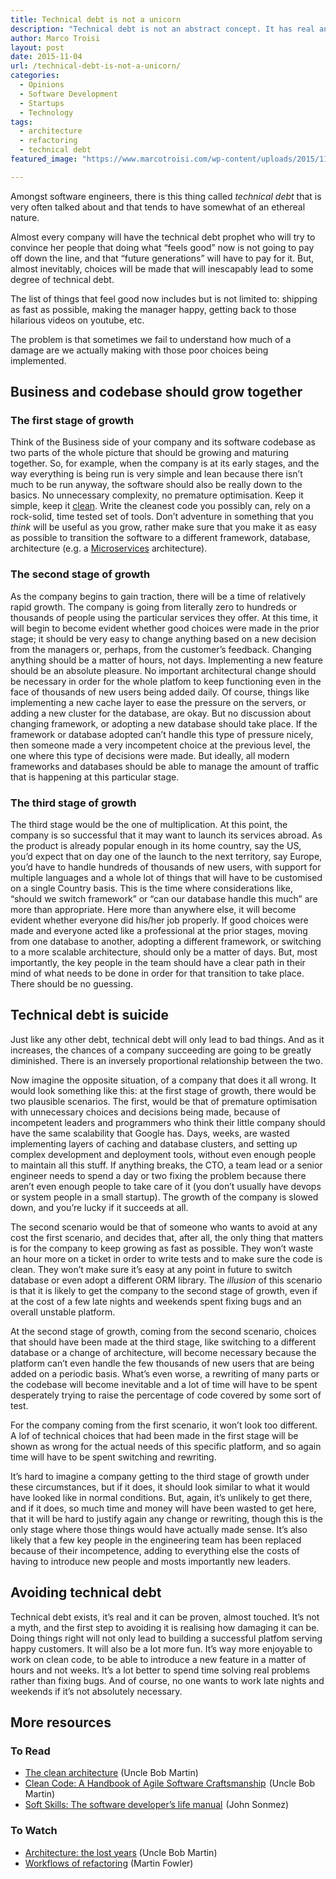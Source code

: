 ```yaml
---
title: Technical debt is not a unicorn
description: "Technical debt is not an abstract concept. It has real and serious effects, and can be avoided."
author: Marco Troisi
layout: post
date: 2015-11-04
url: /technical-debt-is-not-a-unicorn/
categories:
  - Opinions
  - Software Development
  - Startups
  - Technology
tags:
  - architecture
  - refactoring
  - technical debt
featured_image: "https://www.marcotroisi.com/wp-content/uploads/2015/11/sanfrancisco_800.jpg"

---
```

Amongst software engineers, there is this thing called _technical debt_ that is very often talked about and that tends to have somewhat of an ethereal nature.

Almost every company will have the technical debt prophet who will try to convince her people that doing what &#8220;feels good&#8221; now is not going to pay off down the line, and that &#8220;future generations&#8221; will have to pay for it. But, almost inevitably, choices will be made that will inescapably lead to some degree of technical debt.<!--more-->

The list of things that feel good now includes but is not limited to: shipping as fast as possible, making the manager happy, getting back to those hilarious videos on youtube, etc.

The problem is that sometimes we fail to understand how much of a damage are we actually making with those poor choices being implemented.

## Business and codebase should grow together

### The first stage of growth

Think of the Business side of your company and its software codebase as two parts of the whole picture that should be growing and maturing together. So, for example, when the company is at its early stages, and the way everything is being run is very simple and lean because there isn&#8217;t much to be run anyway, the software should also be really down to the basics. No unnecessary complexity, no premature optimisation. Keep it simple, keep it [clean][1]. Write the cleanest code you possibly can, rely on a rock-solid, time tested set of tools. Don&#8217;t adventure in something that you _think_ will be useful as you grow, rather make sure that you make it as easy as possible to transition the software to a different framework, database, architecture (e.g. a [Microservices][2] architecture).

### The second stage of growth

As the company begins to gain traction, there will be a time of relatively rapid growth. The company is going from literally zero to hundreds or thousands of people using the particular services they offer. At this time, it will begin to become evident whether good choices were made in the prior stage; it should be very easy to change anything based on a new decision from the managers or, perhaps, from the customer&#8217;s feedback. Changing anything should be a matter of hours, not days. Implementing a new feature should be an absolute pleasure. No important architectural change should be necessary in order for the whole platfom to keep functioning even in the face of thousands of new users being added daily. Of course, things like implementing a new cache layer to ease the pressure on the servers, or adding a new cluster for the database, are okay. But no discussion about changing framework, or adopting a new database should take place. If the framework or database adopted can&#8217;t handle this type of pressure nicely, then someone made a very incompetent choice at the previous level, the one where this type of decisions were made. But ideally, all modern frameworks and databases should be able to manage the amount of traffic that is happening at this particular stage.

### The third stage of growth

The third stage would be the one of multiplication. At this point, the company is so successful that it may want to launch its services abroad. As the product is already popular enough in its home country, say the US, you&#8217;d expect that on day one of the launch to the next territory, say Europe, you&#8217;d have to handle hundreds of thousands of new users, with support for multiple languages and a whole lot of things that will have to be customised on a single Country basis. This is the time where considerations like, &#8220;should we switch framework&#8221; or &#8220;can our database handle this much&#8221; are more than appropriate. Here more than anywhere else, it will become evident whether everyone did his/her job properly. If good choices were made and everyone acted like a professional at the prior stages, moving from one database to another, adopting a different framework, or switching to a more scalable architecture, should only be a matter of days. But, most importantly, the key people in the team should have a clear path in their mind of what needs to be done in order for that transition to take place. There should be no guessing.

## Technical debt is suicide

Just like any other debt, technical debt will only lead to bad things. And as it increases, the chances of a company succeeding are going to be greatly diminished. There is an inversely proportional relationship between the two.

Now imagine the opposite situation, of a company that does it all wrong. It would look something like this: at the first stage of growth, there would be two plausible scenarios. The first, would be that of premature optimisation with unnecessary choices and decisions being made, because of incompetent leaders and programmers who think their little company should have the same scalability that Google has. Days, weeks, are wasted implementing layers of caching and database clusters, and setting up complex development and deployment tools, without even enough people to maintain all this stuff. If anything breaks, the CTO, a team lead or a senior engineer needs to spend a day or two fixing the problem because there aren&#8217;t even enough people to take care of it (you don&#8217;t usually have devops or system people in a small startup). The growth of the company is slowed down, and you&#8217;re lucky if it succeeds at all.

The second scenario would be that of someone who wants to avoid at any cost the first scenario, and decides that, after all, the only thing that matters is for the company to keep growing as fast as possible. They won&#8217;t waste an hour more on a ticket in order to write tests and to make sure the code is clean. They won&#8217;t make sure it&#8217;s easy at any point in future to switch database or even adopt a different ORM library. The _illusion_ of this scenario is that it is likely to get the company to the second stage of growth, even if at the cost of a few late nights and weekends spent fixing bugs and an overall unstable platform.

At the second stage of growth, coming from the second scenario, choices that should have been made at the third stage, like switching to a different database or a change of architecture, will become necessary because the platform can&#8217;t even handle the few thousands of new users that are being added on a periodic basis. What&#8217;s even worse, a rewriting of many parts or the codebase will become inevitable and a lot of time will have to be spent desperately trying to raise the percentage of code covered by some sort of test.

For the company coming from the first scenario, it won&#8217;t look too different. A lof of technical choices that had been made in the first stage will be shown as wrong for the actual needs of this specific platform, and so again time will have to be spent switching and rewriting.

It&#8217;s hard to imagine a company getting to the third stage of growth under these circumstances, but if it does, it should look similar to what it would have looked like in normal conditions. But, again, it&#8217;s unlikely to get there, and if it does, so much time and money will have been wasted to get here, that it will be hard to justify again any change or rewriting, though this is the only stage where those things would have actually made sense. It&#8217;s also likely that a few key people in the engineering team has been replaced because of their incompetence, adding to everything else the costs of having to introduce new people and mosts importantly new leaders.

## Avoiding technical debt

Technical debt exists, it&#8217;s real and it can be proven, almost touched. It&#8217;s not a myth, and the first step to avoiding it is realising how damaging it can be. Doing things right will not only lead to building a successful platfom serving happy customers. It will also be a lot more fun. It&#8217;s way more enjoyable to work on clean code, to be able to introduce a new feature in a matter of hours and not weeks. It&#8217;s a lot better to spend time solving real problems rather than fixing bugs. And of course, no one wants to work late nights and weekends if it&#8217;s not absolutely necessary.

## More resources

### To Read

  * [The clean architecture][1] (Uncle Bob Martin)
  * <a rel="nofollow" href="http://www.amazon.com/gp/product/0132350882/ref=as_li_tl?ie=UTF8&#038;camp=1789&#038;creative=390957&#038;creativeASIN=0132350882&#038;linkCode=as2&#038;tag=marctroi-20&#038;linkId=7KDRFWMKHKFMNWAR">Clean Code: A Handbook of Agile Software Craftsmanship</a> <img src="http://ir-na.amazon-adsystem.com/e/ir?t=marctroi-20&#038;l=as2&#038;o=1&#038;a=0132350882" width="1" height="1" border="0" alt="" style="border:none !important; margin:0px !important;" />(Uncle Bob Martin)
  * <a rel="nofollow" href="http://www.amazon.com/gp/product/1617292397/ref=as_li_tl?ie=UTF8&#038;camp=1789&#038;creative=390957&#038;creativeASIN=1617292397&#038;linkCode=as2&#038;tag=marctroi-20&#038;linkId=CVFNNRQ23ADXVH4O">Soft Skills: The software developer&#8217;s life manual</a> <img src="http://ir-na.amazon-adsystem.com/e/ir?t=marctroi-20&#038;l=as2&#038;o=1&#038;a=1617292397" width="1" height="1" border="0" alt="" style="border:none !important; margin:0px !important;" />(John Sonmez)

### To Watch

  * [Architecture: the lost years][3] (Uncle Bob Martin)
  * [Workflows of refactoring][4] (Martin Fowler)

 [1]: https://blog.8thlight.com/uncle-bob/2012/08/13/the-clean-architecture.html
 [2]: https://www.marcotroisi.com/micro-services-a-quick-introduction/
 [3]: https://www.youtube.com/watch?v=HhNIttd87xs
 [4]: https://www.youtube.com/watch?v=vqEg37e4Mkw&list=PLJb2p0qX8R_r3crCVAxp57dvoqGGjD3yD
